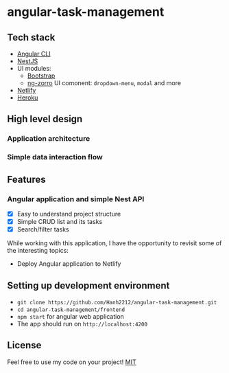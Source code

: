 # angular-task-management

## Tech stack

- [Angular CLI][cli]
- [NestJS][nestjs]
- UI modules:
  - [Bootstrap][bootstrap]
  - [ng-zorro][ng-zorro] UI comonent: `dropdown-menu`, `modal` and more
- [Netlify][netlify]
- [Heroku][heroku]

[cli]: https://cli.angular.io/
[nestjs]: https://nestjs.com/
[bootstrap]: https://getbootstrap.com/
[ng-zorro]: https://ng.ant.design/docs/introduce/en
[netlify]: https://www.netlify.com/
[heroku]: https://www.heroku.com/

## High level design

### Application architecture
### Simple data interaction flow
## Features
### Angular application and simple Nest API
- [x] Easy to understand project structure
- [x] Simple CRUD list and its tasks
- [x] Search/filter tasks

While working with this application, I have the opportunity to revisit some of the interesting topics:
- Deploy Angular application to Netlify

## Setting up development environment
- `git clone https://github.com/Hanh2212/angular-task-management.git`
- `cd angular-task-management/frontend`
- `npm start` for angular web application
- The app should run on `http://localhost:4200`

## License
Feel free to use my code on your project!
[MIT](https://opensource.org/licenses/MIT)

